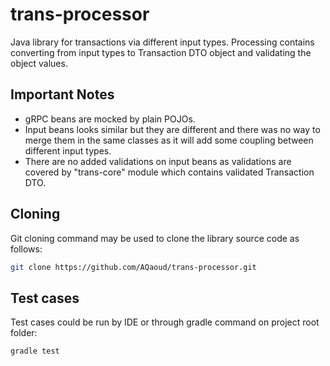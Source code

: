 # trans-processor
Java library for transactions via different input types. Processing contains converting from input types to Transaction DTO object and validating the object values.

## Important Notes

- gRPC beans are mocked by plain POJOs.
- Input beans looks similar but they are different and there was no way to merge them in the same classes 
as it will add some coupling between different input types. 
- There are no added validations on input beans as validations are covered by "trans-core" module which contains
validated Transaction DTO.

## Cloning

Git cloning command may be used to clone the library source code as follows:

```bash
git clone https://github.com/AQaoud/trans-processor.git
```

## Test cases

Test cases could be run by IDE or through gradle command on project root folder:
```bash
gradle test
```
